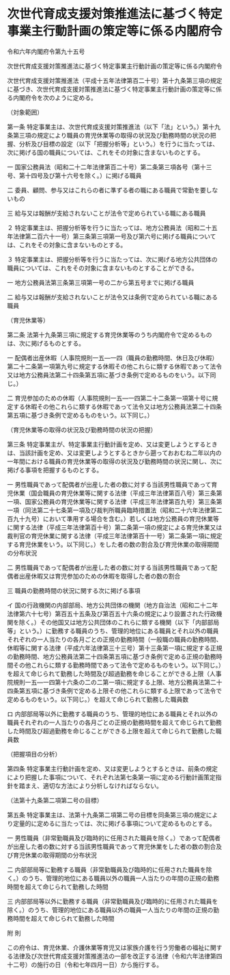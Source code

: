 # 次世代育成支援対策推進法に基づく特定事業主行動計画の策定等に係る内閣府令

令和六年内閣府令第九十五号

次世代育成支援対策推進法に基づく特定事業主行動計画の策定等に係る内閣府令

次世代育成支援対策推進法（平成十五年法律第百二十号）第十九条第三項の規定に基づき、次世代育成支援対策推進法に基づく特定事業主行動計画の策定等に係る内閣府令を次のように定める。

（対象範囲）

第一条 特定事業主は、次世代育成支援対策推進法（以下「法」という。）第十九条第三項の規定により職員の育児休業等の取得の状況及び勤務時間の状況の把握、分析及び目標の設定（以下「把握分析等」という。）を行うに当たっては、次に掲げる国の職員については、これをその対象に含まないものとする。

一 国家公務員法（昭和二十二年法律第百二十号）第二条第三項各号（第十三号、第十四号及び第十六号を除く。）に掲げる職員

二 委員、顧問、参与又はこれらの者に準ずる者の職にある職員で常勤を要しないもの

三 給与又は報酬が支給されないことが法令で定められている職にある職員

２ 特定事業主は、把握分析等を行うに当たっては、地方公務員法（昭和二十五年法律第二百六十一号）第三条第三項第一号及び第六号に掲げる職員については、これをその対象に含まないものとする。

３ 特定事業主は、把握分析等を行うに当たっては、次に掲げる地方公共団体の職員については、これをその対象に含まないものとすることができる。

一 地方公務員法第三条第三項第一号の二から第五号までに掲げる職員

二 給与又は報酬が支給されないことが法令又は条例で定められている職にある職員

（育児休業等）

第二条 法第十九条第三項に規定する育児休業等のうち内閣府令で定めるものは、次に掲げるものとする。

一 配偶者出産休暇（人事院規則一五―一四（職員の勤務時間、休日及び休暇）第二十二条第一項第九号に規定する休暇その他これらに類する休暇であって法令又は地方公務員法第二十四条第五項に基づき条例で定めるものをいう。以下同じ。）

二 育児参加のための休暇（人事院規則一五―一四第二十二条第一項第十号に規定する休暇その他これらに類する休暇であって法令又は地方公務員法第二十四条第五項に基づき条例で定めるものをいう。以下同じ。）

（育児休業等の取得の状況及び勤務時間の状況の把握）

第三条 特定事業主が、特定事業主行動計画を定め、又は変更しようとするときは、当該計画を定め、又は変更しようとするときから遡っておおむね二年以内の一年間における職員の育児休業等の取得の状況及び勤務時間の状況に関し、次に掲げる事項を把握するものとする。

一 男性職員であって配偶者が出産した者の数に対する当該男性職員であって育児休業（国会職員の育児休業等に関する法律（平成三年法律第百八号）第三条第一項、国家公務員の育児休業等に関する法律（平成三年法律第百九号）第三条第一項（同法第二十七条第一項及び裁判所職員臨時措置法（昭和二十六年法律第二百九十九号）において準用する場合を含む。）若しくは地方公務員の育児休業等に関する法律（平成三年法律第百十号）第二条第一項の規定による育児休業又は裁判官の育児休業に関する法律（平成三年法律第百十一号）第二条第一項に規定する育児休業をいう。以下同じ。）をした者の数の割合及び育児休業の取得期間の分布状況

二 男性職員であって配偶者が出産した者の数に対する当該男性職員であって配偶者出産休暇又は育児参加のための休暇を取得した者の数の割合

三 職員の勤務時間の状況に関する次に掲げる事項

イ 国の行政機関の内部部局、地方公共団体の機関（地方自治法（昭和二十二年法律第六十七号）第百五十五条及び第百五十六条の規定により設置された行政機関を除く。）その他国又は地方公共団体のこれらに類する機関（以下「内部部局等」という。）に勤務する職員のうち、管理的地位にある職員とそれ以外の職員それぞれの一人当たりの各月ごとの正規の勤務時間（一般職の職員の勤務時間、休暇等に関する法律（平成六年法律第三十三号）第十三条第一項に規定する正規の勤務時間、地方公務員法第二十四条第五項に基づき条例で定める正規の勤務時間その他これらに類する勤務時間であって法令で定めるものをいう。以下同じ。）を超えて命じられて勤務した時間及び超過勤務を命じることができる上限（人事院規則一五―一四第十六条の二の二第一項に規定する上限、地方公務員法第二十四条第五項に基づき条例で定める上限その他これらに類する上限であって法令で定めるものをいう。以下同じ。）を超えて命じられて勤務した職員数

ロ 内部部局等以外に勤務する職員のうち、管理的地位にある職員とそれ以外の職員それぞれの一人当たりの各月ごとの正規の勤務時間を超えて命じられて勤務した時間及び超過勤務を命じることができる上限を超えて命じられて勤務した職員数

（把握項目の分析）

第四条 特定事業主行動計画を定め、又は変更しようとするときは、前条の規定により把握した事項について、それぞれ法第七条第一項に定める行動計画策定指針を踏まえ、適切な方法により分析しなければならない。

（法第十九条第二項第二号の目標）

第五条 特定事業主は、法第十九条第二項第二号の目標を同条第三項の規定により定量的に定めるに当たっては、次に掲げる事項について定めるものとする。

一 男性職員（非常勤職員及び臨時的に任用された職員を除く。）であって配偶者が出産した者の数に対する当該男性職員であって育児休業をした者の数の割合及び育児休業の取得期間の分布状況

二 内部部局等に勤務する職員（非常勤職員及び臨時的に任用された職員を除く。）のうち、管理的地位にある職員以外の職員一人当たりの年間の正規の勤務時間を超えて命じられて勤務した時間

三 内部部局等以外に勤務する職員（非常勤職員及び臨時的に任用された職員を除く。）のうち、管理的地位にある職員以外の職員一人当たりの年間の正規の勤務時間を超えて命じられて勤務した時間

附 則

この府令は、育児休業、介護休業等育児又は家族介護を行う労働者の福祉に関する法律及び次世代育成支援対策推進法の一部を改正する法律（令和六年法律第四十二号）の施行の日（令和七年四月一日）から施行する。

